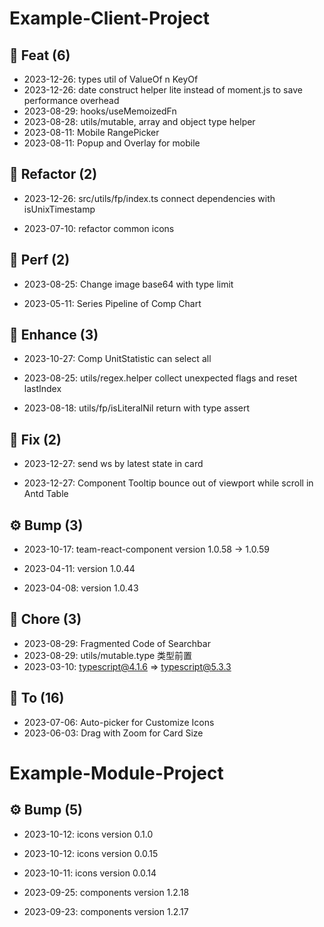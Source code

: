 # Example-Client-Project

## 🎉 Feat (6)

- 2023-12-26: types util of ValueOf n KeyOf
- 2023-12-26: date construct helper lite instead of moment.js to save performance overhead
- 2023-08-29: hooks/useMemoizedFn
- 2023-08-28: utils/mutable, array and object type helper
- 2023-08-11: Mobile RangePicker
- 2023-08-11: Popup and Overlay for mobile

## 🔨 Refactor (2)

- 2023-12-26: src/utils/fp/index.ts connect dependencies with isUnixTimestamp

- 2023-07-10: refactor common icons


## 🚀 Perf (2)

- 2023-08-25: Change image base64 with type limit

- 2023-05-11: Series Pipeline of Comp Chart


## 🌟 Enhance (3)

- 2023-10-27: Comp UnitStatistic can select all

- 2023-08-25: utils/regex.helper collect  unexpected flags and reset lastIndex

- 2023-08-18: utils/fp/isLiteralNil return with type assert

## 🐞 Fix (2)

- 2023-12-27: send ws by latest state in card

- 2023-12-27: Component Tooltip bounce out of viewport while scroll in Antd Table


## ⚙️ Bump (3)

- 2023-10-17: team-react-component version 1.0.58 -> 1.0.59

- 2023-04-11: version 1.0.44

- 2023-04-08: version 1.0.43


## 🧹 Chore (3)

- 2023-08-29: Fragmented Code of Searchbar
- 2023-08-29: utils/mutable.type 类型前置
- 2023-03-10: typescript@4.1.6 => typescript@5.3.3

## 🧩 To (16)

- 2023-07-06: Auto-picker for Customize Icons
- 2023-06-03: Drag with Zoom for Card Size

# Example-Module-Project

## ⚙️ Bump (5)

- 2023-10-12: icons version 0.1.0

- 2023-10-12: icons version 0.0.15

- 2023-10-11: icons version 0.0.14

- 2023-09-25: components version 1.2.18

- 2023-09-23: components version 1.2.17
